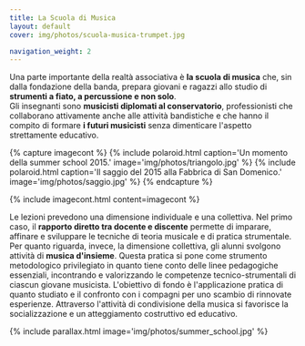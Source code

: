 ```yaml
---
title: La Scuola di Musica
layout: default
cover: img/photos/scuola-musica-trumpet.jpg

navigation_weight: 2
---
```


Una parte importante della realtà associativa è **la scuola di musica** che, sin dalla fondazione della banda, prepara giovani e ragazzi allo studio di **strumenti a fiato, a percussione e non solo**.  
Gli insegnanti sono **musicisti diplomati al conservatorio**, professionisti che collaborano attivamente anche alle attività bandistiche e che hanno il compito di formare **i futuri musicisti** senza dimenticare l'aspetto strettamente educativo.  

{% capture imagecont %}
  {% include polaroid.html caption='Un momento della summer school 2015.'
                             image='img/photos/triangolo.jpg' %}
  {% include polaroid.html caption='Il saggio del 2015 alla Fabbrica di San Domenico.'
                            image='img/photos/saggio.jpg' %}
{% endcapture %}

{% include imagecont.html content=imagecont %}


Le lezioni prevedono una dimensione individuale e una collettiva. Nel primo caso, il **rapporto diretto tra docente e discente** permette di imparare, affinare e sviluppare le tecniche di teoria musicale e di pratica strumentale.  
Per quanto riguarda, invece, la dimensione collettiva, gli alunni svolgono attività di **musica d'insieme**. Questa pratica si pone come strumento metodologico privilegiato in quanto tiene conto delle linee pedagogiche essenziali, incontrando e valorizzando le competenze tecnico-strumentali di ciascun giovane musicista. L'obiettivo di fondo è l'applicazione pratica di quanto studiato e il confronto con i compagni per uno scambio di rinnovate esperienze. Attraverso l'attività di condivisione della musica si favorisce la socializzazione e un atteggiamento costruttivo ed educativo.



{% include parallax.html image='img/photos/summer_school.jpg' %}
